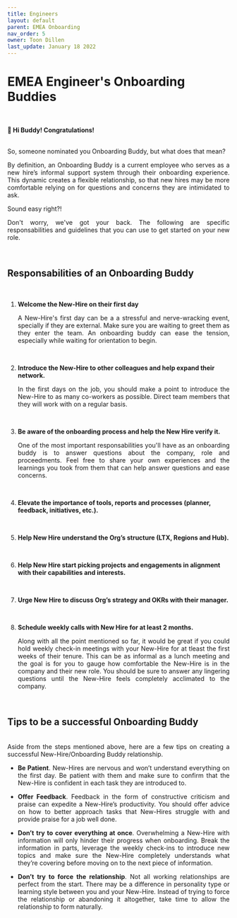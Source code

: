 ```yaml
---
title: Engineers
layout: default
parent: EMEA Onboarding
nav_order: 5
owner: Toon Dillen
last_update: January 18 2022
---
```


# EMEA Engineer's Onboarding Buddies

<br>

**👋 Hi Buddy! Congratulations!**

<br>

<div style="text-align: justify"> So, someone nominated you Onboarding Buddy, but what does that mean?

By definition, an Onboarding Buddy is a current employee who serves as a new hire’s informal support system through their onboarding experience. This dynamic creates a flexible relationship, so that new hires may be more comfortable relying on for questions and concerns they are intimidated to ask.

Sound easy right?! 

Don't worry, we've got your back. The following are specific responsabilities and guidelines that you can use to get started on your new role.</div>

<br>

## Responsabilities of an Onboarding Buddy

<br>

1. **Welcome the New-Hire on their first day**

    <div style="text-align: justify"> A New-Hire's first day can be a a stressful and nerve-wracking event, specially if they are external. Make sure you are waiting to greet them as they enter the team. An onboarding buddy can ease the tension, especially while waiting for orientation to begin.</div>

<br>

2. **Introduce the New-Hire to other colleagues and help expand their network.**

    <div style="text-align: justify"> In the first days on the job, you should make a point to introduce the New-Hire to as many co-workers as possible. Direct team members that they will work with on a regular basis.</div>

<br>

3. **Be aware of the onboarding process and help the New Hire verify it.**

    <div style="text-align: justify"> One of the most important responsabilities you'll have as an onboarding buddy is to answer questions about the company, role and proceedments. Feel free to share your own experiences and the learnings you took from them that can help answer questions and ease concerns.</div>

<br>

4. **Elevate the importance of tools, reports and processes (planner, feedback, initiatives, etc.).**

<br>

5. **Help New Hire understand the Org’s structure (LTX, Regions and Hub).**

<br>

6. **Help New Hire start picking projects and engagements in alignment with their capabilities and interests.**

<br>

7. **Urge New Hire to discuss Org’s strategy and OKRs with their manager.**

<br>

8. **Schedule weekly calls with New Hire for at least 2 months.**

    <div style="text-align: justify"> Along with all the point mentioned so far, it would be great if you could hold weekly check-in meetings with your New-Hire for at tleast the first weeks of their tenure. This can be as informal as a lunch meeting and the goal is for you to gauge how comfortable the New-Hire is in the company and their new role. You should be sure to answer any lingering questions until the New-Hire feels completely acclimated to the company.</div>

<br>

## Tips to be a successful Onboarding Buddy

<br>

<div style="text-align: justify"> Aside from the steps mentioned above, here are a few tips on creating a successful New-Hire/Onboarding Buddy relationship.

<br>

- **Be Patient**. New-Hires are nervous and won’t understand everything on the first day. Be patient with them and make sure to confirm that the New-Hire is confident in each task they are introduced to.

- **Offer Feedback**. Feedback in the form of constructive criticism and praise can expedite a New-Hire’s productivity. You should offer advice on how to better approach tasks that New-Hires struggle with and provide praise for a job well done.

- **Don’t try to cover everything at once**. Overwhelming a New-Hire with information will only hinder their progress when onboarding. Break the information in parts, leverage the weekly check-ins to introduce new topics and make sure the New-Hire completely understands what they’re covering before moving on to the next piece of information.

- **Don’t try to force the relationship**. Not all working relationships are perfect from the start. There may be a difference in personality type or learning style between you and your New-Hire. Instead of trying to force the relationship or abandoning it altogether, take time to allow the relationship to form naturally.</div>

